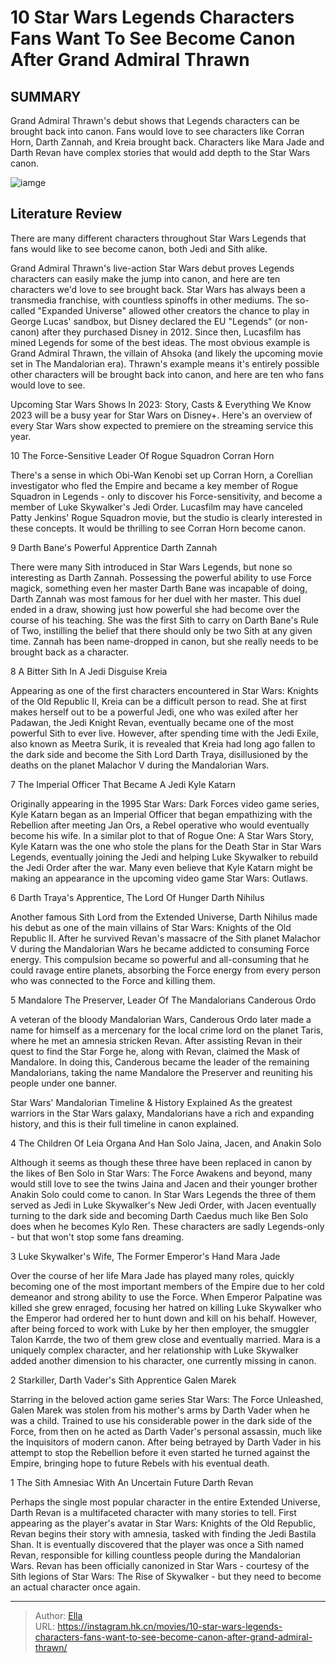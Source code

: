 # 10 Star Wars Legends Characters Fans Want To See Become Canon After Grand Admiral Thrawn


## SUMMARY 


 Grand Admiral Thrawn&#39;s debut shows that Legends characters can be brought back into canon. 
 Fans would love to see characters like Corran Horn, Darth Zannah, and Kreia brought back. 
 Characters like Mara Jade and Darth Revan have complex stories that would add depth to the Star Wars canon. 

![iamge](https://static1.srcdn.com/wordpress/wp-content/uploads/2024/01/star-wars-grand-admiral-thrawn-highlighted.jpg)

## Literature Review

There are many different characters throughout Star Wars Legends that fans would like to see become canon, both Jedi and Sith alike. 




Grand Admiral Thrawn&#39;s live-action Star Wars debut proves Legends characters can easily make the jump into canon, and here are ten characters we&#39;d love to see brought back. Star Wars has always been a transmedia franchise, with countless spinoffs in other mediums. The so-called &#34;Expanded Universe&#34; allowed other creators the chance to play in George Lucas&#39; sandbox, but Disney declared the EU &#34;Legends&#34; (or non-canon) after they purchased Disney in 2012.
Since then, Lucasfilm has mined Legends for some of the best ideas. The most obvious example is Grand Admiral Thrawn, the villain of Ahsoka (and likely the upcoming movie set in The Mandalorian era). Thrawn&#39;s example means it&#39;s entirely possible other characters will be brought back into canon, and here are ten who fans would love to see.
            
 
 Upcoming Star Wars Shows In 2023: Story, Casts &amp; Everything We Know 
2023 will be a busy year for Star Wars on Disney&#43;. Here&#39;s an overview of every Star Wars show expected to premiere on the streaming service this year.












 








 10  The Force-Sensitive Leader Of Rogue Squadron 
Corran Horn
        

There&#39;s a sense in which Obi-Wan Kenobi set up Corran Horn, a Corellian investigator who fled the Empire and became a key member of Rogue Squadron in Legends - only to discover his Force-sensitivity, and become a member of Luke Skywalker&#39;s Jedi Order. Lucasfilm may have canceled Patty Jenkins&#39; Rogue Squadron movie, but the studio is clearly interested in these concepts. It would be thrilling to see Corran Horn become canon.





 9  Darth Bane&#39;s Powerful Apprentice 
Darth Zannah
        

There were many Sith introduced in Star Wars Legends, but none so interesting as Darth Zannah. Possessing the powerful ability to use Force magick, something even her master Darth Bane was incapable of doing, Darth Zannah was most famous for her duel with her master. This duel ended in a draw, showing just how powerful she had become over the course of his teaching. She was the first Sith to carry on Darth Bane&#39;s Rule of Two, instilling the belief that there should only be two Sith at any given time. Zannah has been name-dropped in canon, but she really needs to be brought back as a character.





 8  A Bitter Sith In A Jedi Disguise 
Kreia


 







Appearing as one of the first characters encountered in Star Wars: Knights of the Old Republic II, Kreia can be a difficult person to read. She at first makes herself out to be a powerful Jedi, one who was exiled after her Padawan, the Jedi Knight Revan, eventually became one of the most powerful Sith to ever live. However, after spending time with the Jedi Exile, also known as Meetra Surik, it is revealed that Kreia had long ago fallen to the dark side and become the Sith Lord Darth Traya, disillusioned by the deaths on the planet Malachor V during the Mandalorian Wars.





 7  The Imperial Officer That Became A Jedi 
Kyle Katarn
        

Originally appearing in the 1995 Star Wars: Dark Forces video game series, Kyle Katarn began as an Imperial Officer that began empathizing with the Rebellion after meeting Jan Ors, a Rebel operative who would eventually become his wife. In a similar plot to that of Rogue One: A Star Wars Story, Kyle Katarn was the one who stole the plans for the Death Star in Star Wars Legends, eventually joining the Jedi and helping Luke Skywalker to rebuild the Jedi Order after the war. Many even believe that Kyle Katarn might be making an appearance in the upcoming video game Star Wars: Outlaws.





 6  Darth Traya&#39;s Apprentice, The Lord Of Hunger 
Darth Nihilus


 







Another famous Sith Lord from the Extended Universe, Darth Nihilus made his debut as one of the main villains of Star Wars: Knights of the Old Republic II. After he survived Revan&#39;s massacre of the Sith planet Malachor V during the Mandalorian Wars he became addicted to consuming Force energy. This compulsion became so powerful and all-consuming that he could ravage entire planets, absorbing the Force energy from every person who was connected to the Force and killing them.





 5  Mandalore The Preserver, Leader Of The Mandalorians 
Canderous Ordo
        

A veteran of the bloody Mandalorian Wars, Canderous Ordo later made a name for himself as a mercenary for the local crime lord on the planet Taris, where he met an amnesia stricken Revan. After assisting Revan in their quest to find the Star Forge he, along with Revan, claimed the Mask of Mandalore. In doing this, Canderous became the leader of the remaining Mandalorians, taking the name Mandalore the Preserver and reuniting his people under one banner.
            
 
 Star Wars&#39; Mandalorian Timeline &amp; History Explained 
As the greatest warriors in the Star Wars galaxy, Mandalorians have a rich and expanding history, and this is their full timeline in canon explained.








 4  The Children Of Leia Organa And Han Solo 
Jaina, Jacen, and Anakin Solo
        

Although it seems as though these three have been replaced in canon by the likes of Ben Solo in Star Wars: The Force Awakens and beyond, many would still love to see the twins Jaina and Jacen and their younger brother Anakin Solo could come to canon. In Star Wars Legends the three of them served as Jedi in Luke Skywalker&#39;s New Jedi Order, with Jacen eventually turning to the dark side and becoming Darth Caedus much like Ben Solo does when he becomes Kylo Ren. These characters are sadly Legends-only - but that won&#39;t stop some fans dreaming.





 3  Luke Skywalker&#39;s Wife, The Former Emperor&#39;s Hand 
Mara Jade
        

Over the course of her life Mara Jade has played many roles, quickly becoming one of the most important members of the Empire due to her cold demeanor and strong ability to use the Force. When Emperor Palpatine was killed she grew enraged, focusing her hatred on killing Luke Skywalker who the Emperor had ordered her to hunt down and kill on his behalf. However, after being forced to work with Luke by her then employer, the smuggler Talon Karrde, the two of them grew close and eventually married. Mara is a uniquely complex character, and her relationship with Luke Skywalker added another dimension to his character, one currently missing in canon.





 2  Starkiller, Darth Vader&#39;s Sith Apprentice 
Galen Marek


 







Starring in the beloved action game series Star Wars: The Force Unleashed, Galen Marek was stolen from his mother&#39;s arms by Darth Vader when he was a child. Trained to use his considerable power in the dark side of the Force, from then on he acted as Darth Vader&#39;s personal assassin, much like the Inquisitors of modern canon. After being betrayed by Darth Vader in his attempt to stop the Rebellion before it even started he turned against the Empire, bringing hope to future Rebels with his eventual death.





 1  The Sith Amnesiac With An Uncertain Future 
Darth Revan
        

Perhaps the single most popular character in the entire Extended Universe, Darth Revan is a multifaceted character with many stories to tell. First appearing as the player&#39;s avatar in Star Wars: Knights of the Old Republic, Revan begins their story with amnesia, tasked with finding the Jedi Bastila Shan. It is eventually discovered that the player was once a Sith named Revan, responsible for killing countless people during the Mandalorian Wars. Revan has been officially canonized in Star Wars - courtesy of the Sith legions of Star Wars: The Rise of Skywalker - but they need to become an actual character once again. 

---

> Author: [Ella](https://instagram.hk.cn/)  
> URL: https://instagram.hk.cn/movies/10-star-wars-legends-characters-fans-want-to-see-become-canon-after-grand-admiral-thrawn/  

